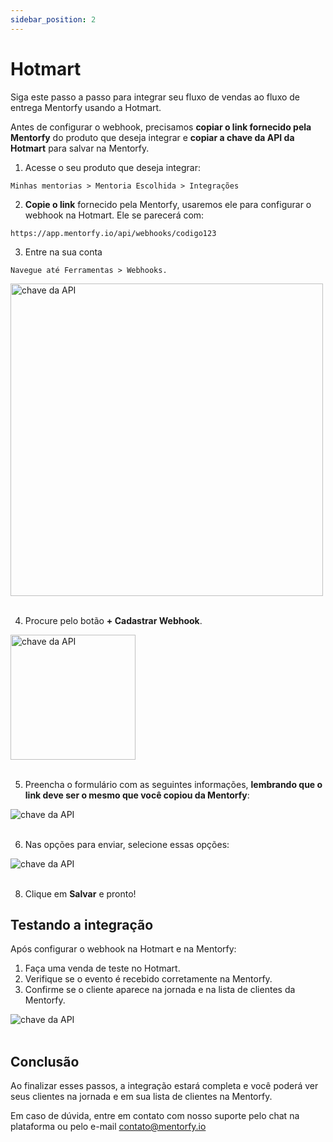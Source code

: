 ```yaml
---
sidebar_position: 2
---
```


# Hotmart

Siga este passo a passo para integrar seu fluxo de vendas ao fluxo de entrega Mentorfy usando a Hotmart.

Antes de configurar o webhook, precisamos **copiar o link fornecido pela Mentorfy** do produto que deseja integrar e **copiar a chave da API da Hotmart** para salvar na Mentorfy.

1. Acesse o seu produto que deseja integrar:
```
Minhas mentorias > Mentoria Escolhida > Integrações
```

2. **Copie o link** fornecido pela Mentorfy, usaremos ele para configurar o webhook na Hotmart. Ele se parecerá com:
```
https://app.mentorfy.io/api/webhooks/codigo123
```

3. Entre na sua conta
```
Navegue até Ferramentas > Webhooks.
```
<img src="/docs/img/hotmart_webhooks.jpg" height="500" alt="chave da API"  /> 
<br/>
<br/>

4. Procure pelo botão **+ Cadastrar Webhook**.

<img src="/docs/img/hotmart_cadastrar.jpg" height="200" alt="chave da API" /> 
<br/>
<br/>

5. Preencha o formulário com as seguintes informações, **lembrando que o link deve ser o mesmo que você copiou da Mentorfy**:

<img src="/docs/img/hotmart_form.jpg" alt="chave da API" /> 
<br/>
<br/>

6. Nas opções para enviar, selecione essas opções:

<img src="/docs/img/hotmart_form_opcoes.jpg" alt="chave da API" /> 
<br/>
<br/>

8. Clique em **Salvar** e pronto!

## Testando a integração

Após configurar o webhook na Hotmart e na Mentorfy:

1. Faça uma venda de teste no Hotmart.
2. Verifique se o evento é recebido corretamente na Mentorfy.
3. Confirme se o cliente aparece na jornada e na lista de clientes da Mentorfy.

<img src="/docs/img/hotmart_webhooks_teste.jpg" alt="chave da API" /> 
<br/>
<br/>

## Conclusão

Ao finalizar esses passos, a integração estará completa e você poderá ver seus clientes na jornada e em sua lista de clientes na Mentorfy.

Em caso de dúvida, entre em contato com nosso suporte pelo chat na plataforma ou pelo e-mail contato@mentorfy.io